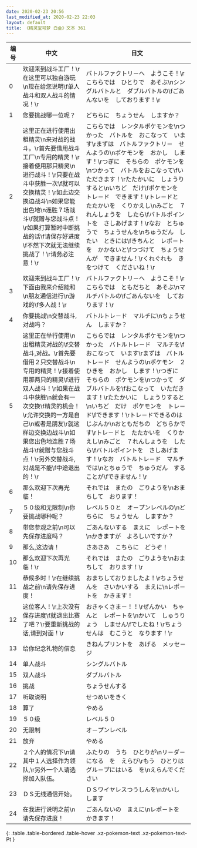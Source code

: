 ```yaml
---
date: 2020-02-23 20:56
last_modified_at: 2020-02-23 22:03
layout: default
title: 《精灵宝可梦 白金》文本 361
---
```

| 编号 | 中文 | 日文 |
| ---- | ---- | ---- |
| 0 | 欢迎来到战斗工厂！\r在这里可以独自游玩\n现在给您说明\f单人战斗和双人战斗的情况！\r | バトルファクトリ－へ　ようこそ！\rこちらでは　ひとりで　あそぶ\nシングルバトルと　ダブルバトルの\fごあんないを　しております！\r |
| 1 | 您要挑战哪一位呢？ | どちらに　ちょうせん　しますか？ |
| 2 | 这里正在进行使用出租精灵\n来对战的战斗。\r首先要借用战斗工厂\n专用的精灵！\r接着使用那只精灵\n进行战斗！\r只要在战斗中获胜一次\f就可以交换精灵！\r如此边交换边战斗\n如果您能出色地\n连胜７场战斗\f就赠与您战斗点！\r如果打算暂时中断挑战的话\f请保存好进度\f不然下次就无法继续挑战了！\r请务必注意！\r | こちらでは　レンタルポケモンを\nつかった　バトルを　おこなって　います\rまずは　バトルファクトリ－　せんようの\nポケモンを　おかし　します！\rつぎに　そちらの　ポケモンを\nつかって　バトルをおこなって\fいただきます！\rたたかいに　しょうりすると\nいちど　だけ\fポケモンを　トレ－ド　できます！\rトレ－ドと　たたかいを　くりかえし\nみごと　７れんしょうを　したら\fバトルポイントを　さしあげます！\rなお　とちゅうで　ちょうせんを\nちゅうだん　したい　ときには\fきちんと　レポ－トを　かかないと\fつづけて　ちょうせんが　できません！\rくれぐれも　きをつけて　くださいね！\r |
| 3 | 欢迎来到战斗工厂！\r下面由我来介绍能和\n朋友通信进行\n游戏的\f多人战！\r | バトルファクトリ－へ　ようこそ！\rこちらでは　ともだちと　あそぶ\nマルチバトルの\fごあんないを　しております！\r |
| 4 | 你要挑战\n交替战斗,对战吗？ | バトルトレ－ド　マルチに\nちょうせん　しますか？ |
| 5 | 这里正在举行使用\n出租精灵对战的\f交替战斗,对战。\r首先要借用２只交替战斗\n专用的精灵！\r接着使用那两只的精灵\f进行双人战斗！\r如果在战斗中获胜\n就会有一次交换\f精灵的机会！\r允许交换的一方是自己\n或者是朋友\r就这样边交换边战斗\n如果您出色地连胜７场战斗\f就赠与您战斗点！\r另外交替战斗,对战是不能\f中途退出的！\r | こちらでは　レンタルポケモンを\nつかった　バトルトレ－ド　マルチを\fおこなって　います\rまずは　バトルトレ－ド　せんようの\nポケモン　２ひきを　おかし　します！\rつぎに　そちらの　ポケモンを\nつかって　ダブルバトルを\fおこなって　いただきます！\rたたかいに　しょうりすると\nいちど　だけ　ポケモンを　トレ－ド\fできます！\rトレ－ドできるのは　じぶんか\nおともだちの　どちらかです\rトレ－ドと　たたかいを　くりかえし\nみごと　７れんしょうを　したら\fバトルポイントを　さしあげます！\rなお　バトルトレ－ド　マルチでは\nとちゅうで　ちゅうだん　することが\fできません！\r |
| 6 | 那么欢迎下次再光临！ | それでは　またの　ごりようを\nおまちして　おります！ |
| 7 | ５０级和无限制\n你要挑战哪种呢？ | レベル５０と　オ－プンレベルの\nどちらに　ちょうせん　しますか？ |
| 8 | 带您参观之前\n可以先保存进度吗？ | ごあんないする　まえに　レポ－トを\nかきますが　よろしいですか？ |
| 9 | 那么,这边请！ | さあさあ　こちらに　どうぞ！ |
| 10 | 那么欢迎下次再光临！\r | それでは　またの　ごりようを\nおまちして　おります！\r |
| 11 | 恭候多时！\r在继续挑战之前\n请先保存进度！ | おまちしておりましたよ！\rちょうせんを　さいかいする　まえに\nレポ－トを　かきます！ |
| 12 | 这位客人！\r上次没有保存进度\f就退出比赛了吧？\r要重新挑战的话,请到对面！\r | おきゃくさま－！！\rぜんかい　ちゃんと　レポ－トを\nかいて　しゅうりょう　しません\fでしたね！\rちょうせんは　むこうと　なります！\r |
| 13 | 给你纪念礼物的信息 | きねんプリントを　あげる　メッセ－ジ |
| 14 | 单人战斗 | シングルバトル |
| 15 | 双人战斗 | ダブルバトル |
| 16 | 挑战 | ちょうせんする |
| 17 | 听取说明 | せつめいをきく |
| 18 | 算了 | やめる |
| 19 | ５０级 | レベル５０ |
| 20 | 无限制 | オ－プンレベル |
| 21 | 放弃 | やめる |
| 22 | ２个人的情况下\n请其中１人选择作为领队,\r另外一个人请选择加入队伍。 | ふたりの　うち　ひとりが\nリ－ダ－になる　を　えらび\rもう　ひとりは　グル－プにはいる　を\nえらんでください |
| 23 | ＤＳ无线通信开始。 | ＤＳワイヤレスつうしんを\nかいし　します |
| 24 | 在我进行说明之前\n请先保存进度！ | ごあんないの　まえに\nレポ－トを　かきます！ |
{: .table .table-bordered .table-hover .xz-pokemon-text .xz-pokemon-text-Pt }